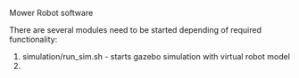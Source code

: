 Mower Robot software

There are several modules need to be started depending of required functionality:

1. simulation/run_sim.sh  - starts gazebo simulation with virtual robot model
2. 
